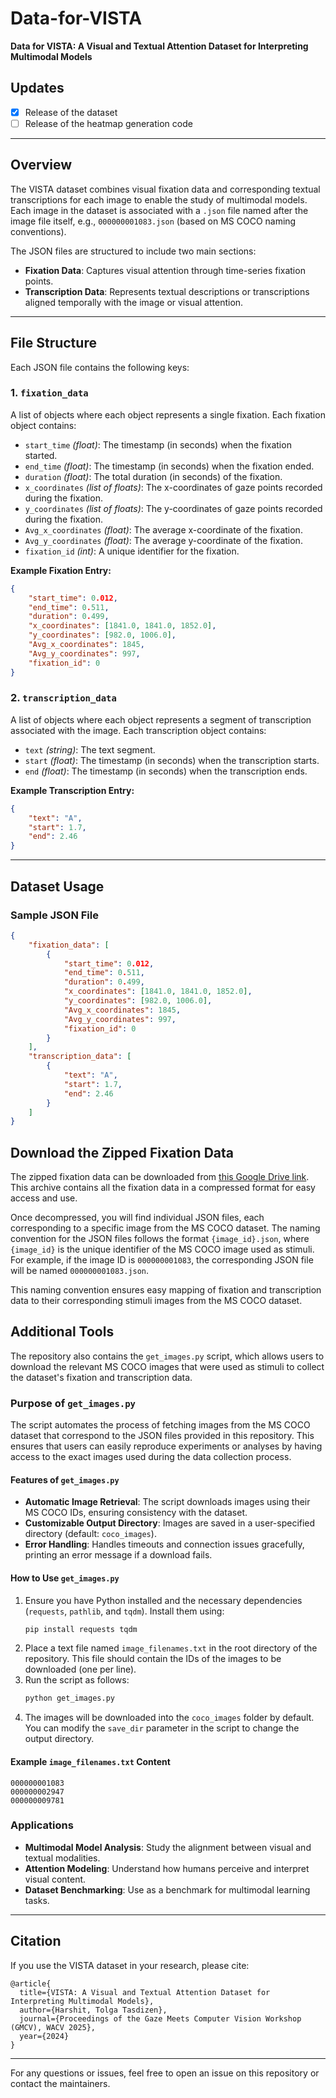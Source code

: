 # Data-for-VISTA

**Data for VISTA: A Visual and Textual Attention Dataset for Interpreting Multimodal Models**

## Updates

- [x] Release of the dataset
- [ ] Release of the heatmap generation code

---

## Overview

The VISTA dataset combines visual fixation data and corresponding textual transcriptions for each image to enable the study of multimodal models. Each image in the dataset is associated with a `.json` file named after the image file itself, e.g., `000000001083.json` (based on MS COCO naming conventions).

The JSON files are structured to include two main sections:
- **Fixation Data**: Captures visual attention through time-series fixation points.
- **Transcription Data**: Represents textual descriptions or transcriptions aligned temporally with the image or visual attention.

---

## File Structure

Each JSON file contains the following keys:

### 1. `fixation_data`
A list of objects where each object represents a single fixation. Each fixation object contains:

- `start_time` *(float)*: The timestamp (in seconds) when the fixation started.
- `end_time` *(float)*: The timestamp (in seconds) when the fixation ended.
- `duration` *(float)*: The total duration (in seconds) of the fixation.
- `x_coordinates` *(list of floats)*: The x-coordinates of gaze points recorded during the fixation.
- `y_coordinates` *(list of floats)*: The y-coordinates of gaze points recorded during the fixation.
- `Avg_x_coordinates` *(float)*: The average x-coordinate of the fixation.
- `Avg_y_coordinates` *(float)*: The average y-coordinate of the fixation.
- `fixation_id` *(int)*: A unique identifier for the fixation.

**Example Fixation Entry:**
```json
{
    "start_time": 0.012,
    "end_time": 0.511,
    "duration": 0.499,
    "x_coordinates": [1841.0, 1841.0, 1852.0],
    "y_coordinates": [982.0, 1006.0],
    "Avg_x_coordinates": 1845,
    "Avg_y_coordinates": 997,
    "fixation_id": 0
}
```

### 2. `transcription_data`
A list of objects where each object represents a segment of transcription associated with the image. Each transcription object contains:

- `text` *(string)*: The text segment.
- `start` *(float)*: The timestamp (in seconds) when the transcription starts.
- `end` *(float)*: The timestamp (in seconds) when the transcription ends.

**Example Transcription Entry:**
```json
{
    "text": "A",
    "start": 1.7,
    "end": 2.46
}
```

---

## Dataset Usage

### Sample JSON File
```json
{
    "fixation_data": [
        {
            "start_time": 0.012,
            "end_time": 0.511,
            "duration": 0.499,
            "x_coordinates": [1841.0, 1841.0, 1852.0],
            "y_coordinates": [982.0, 1006.0],
            "Avg_x_coordinates": 1845,
            "Avg_y_coordinates": 997,
            "fixation_id": 0
        }
    ],
    "transcription_data": [
        {
            "text": "A",
            "start": 1.7,
            "end": 2.46
        }
    ]
}
```
## Download the Zipped Fixation Data

The zipped fixation data can be downloaded from [this Google Drive link](https://drive.google.com/file/d/1V6TxyBx82SIJe6Mgf8WldbbgSiSKVNGZ/view?usp=sharing). This archive contains all the fixation data in a compressed format for easy access and use.

Once decompressed, you will find individual JSON files, each corresponding to a specific image from the MS COCO dataset. The naming convention for the JSON files follows the format `{image_id}.json`, where `{image_id}` is the unique identifier of the MS COCO image used as stimuli. For example, if the image ID is `000000001083`, the corresponding JSON file will be named `000000001083.json`.

This naming convention ensures easy mapping of fixation and transcription data to their corresponding stimuli images from the MS COCO dataset.

## Additional Tools

The repository also contains the `get_images.py` script, which allows users to download the relevant MS COCO images that were used as stimuli to collect the dataset's fixation and transcription data. 

### Purpose of `get_images.py`
The script automates the process of fetching images from the MS COCO dataset that correspond to the JSON files provided in this repository. This ensures that users can easily reproduce experiments or analyses by having access to the exact images used during the data collection process.

#### Features of `get_images.py`
- **Automatic Image Retrieval**: The script downloads images using their MS COCO IDs, ensuring consistency with the dataset.
- **Customizable Output Directory**: Images are saved in a user-specified directory (default: `coco_images`).
- **Error Handling**: Handles timeouts and connection issues gracefully, printing an error message if a download fails.

#### How to Use `get_images.py`
1. Ensure you have Python installed and the necessary dependencies (`requests`, `pathlib`, and `tqdm`). Install them using:
   ```bash
   pip install requests tqdm
   ```
2. Place a text file named `image_filenames.txt` in the root directory of the repository. This file should contain the IDs of the images to be downloaded (one per line).
3. Run the script as follows:
   ```bash
   python get_images.py
   ```
4. The images will be downloaded into the `coco_images` folder by default. You can modify the `save_dir` parameter in the script to change the output directory.

#### Example `image_filenames.txt` Content
```
000000001083
000000002947
000000009781
```



### Applications
- **Multimodal Model Analysis**: Study the alignment between visual and textual modalities.
- **Attention Modeling**: Understand how humans perceive and interpret visual content.
- **Dataset Benchmarking**: Use as a benchmark for multimodal learning tasks.

---

## Citation
If you use the VISTA dataset in your research, please cite:
```
@article{
  title={VISTA: A Visual and Textual Attention Dataset for Interpreting Multimodal Models},
  author={Harshit, Tolga Tasdizen},
  journal={Proceedings of the Gaze Meets Computer Vision Workshop (GMCV), WACV 2025},
  year={2024}
}
```

---

For any questions or issues, feel free to open an issue on this repository or contact the maintainers.
